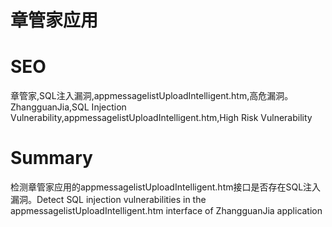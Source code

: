 # 章管家应用
# SEO
章管家,SQL注入漏洞,appmessagelistUploadIntelligent.htm,高危漏洞。ZhangguanJia,SQL Injection Vulnerability,appmessagelistUploadIntelligent.htm,High Risk Vulnerability
# Summary
检测章管家应用的appmessagelistUploadIntelligent.htm接口是否存在SQL注入漏洞。Detect SQL injection vulnerabilities in the appmessagelistUploadIntelligent.htm interface of ZhangguanJia application
